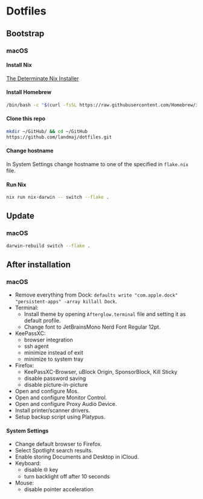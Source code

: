 # Dotfiles

## Bootstrap

### macOS

#### Install Nix

[The Determinate Nix Installer](https://determinate.systems/oss/)

#### Install Homebrew

```sh
/bin/bash -c "$(curl -fsSL https://raw.githubusercontent.com/Homebrew/install/HEAD/install.sh)"
```

#### Clone this repo

```sh
mkdir ~/GitHub/ && cd ~/GitHub
https://github.com/landmaj/dotfiles.git
```

#### Change hostname

In System Settings change hostname to one of the specified in
`flake.nix` file.

#### Run Nix

```sh
nix run nix-darwin -- switch --flake .
```

## Update

### macOS

```sh
darwin-rebuild switch --flake .
```

## After installation

### macOS

- Remove everything from Dock: `defaults write "com.apple.dock" "persistent-apps" -array
killall Dock`.
- Terminal:
  - Install theme by opening `Afterglow.terminal` file and setting it as default profile.
  - Change font to JetBrainsMono Nerd Font Regular 12pt.
- KeePassXC:
  - browser integration
  - ssh agent
  - minimize instead of exit
  - minimize to system tray
- Firefox:
  - KeePassXC-Browser, uBlock Origin, SponsorBlock, Kill Sticky
  - disable password saving
  - disable picture-in-picture
- Open and configure Mos.
- Open and configure Monitor Control.
- Open and configure Proxy Audio Device.
- Install printer/scanner drivers.
- Setup backup script using Platypus.

#### System Settings

- Change default browser to Firefox.
- Select Spotlight search results.
- Enable storing Documents and Desktop in iCloud.
- Keyboard:
  - disable 🌐 key
  - turn backlight off after 10 seconds
- Mouse:
  - disable pointer acceleration
